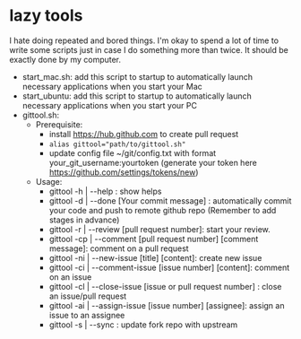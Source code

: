 # lazy tools
 I hate doing repeated and bored things. I'm okay to spend a lot of time to write some scripts just in case I do something more than twice.
 It should be exactly done by my computer.
 
 - start_mac.sh: add this script to startup to automatically launch necessary applications when you start your Mac
 - start_ubuntu: add this script to startup to automatically launch necessary applications when you start your PC
 - gittool.sh:
     - Prerequisite: 
          -  install https://hub.github.com to create pull request
          -  `alias gittool="path/to/gittool.sh"`
          - update config file ~/git/config.txt with format your_git_username:yourtoken (generate your token here https://github.com/settings/tokens/new)
      - Usage:
          - gittool -h | --help : show helps
          - gittool -d | --done [Your commit message] : automatically commit your code and push to remote github repo (Remember to add stages in advance)
          - gittool -r | --review [pull request number]: start your review.
          - gittool -cp | --comment [pull request number] [comment message]: comment on a pull request
          - gittool -ni | --new-issue [title] [content]: create new issue
          - gittool -ci | --comment-issue [issue number] [content]: comment on an issue
          - gittool -cl | --close-issue [issue or pull request number] : close an issue/pull request
          - gittool -ai | --assign-issue [issue number] [assignee]: assign an issue to an assignee
          - gittool -s  | --sync : update fork repo with upstream


 

 
